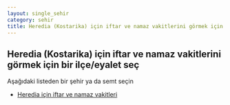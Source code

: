 ```yaml
---
layout: single_sehir
category: sehir
title: Heredia (Kostarika) için iftar ve namaz vakitlerini görmek için bir ilçe/eyalet seç
---
```



## Heredia (Kostarika) için iftar ve namaz vakitlerini görmek için bir ilçe/eyalet seç

Aşağıdaki listeden bir şehir ya da semt seçin


* [Heredia için iftar ve namaz vakitleri](/iftar.html?sehir=Heredia&ulke=Kostarika&state=Heredia)
